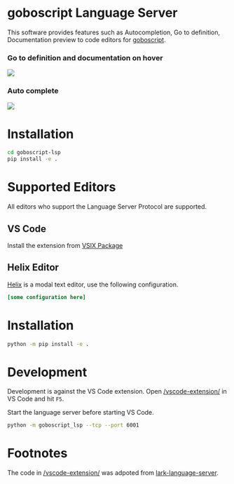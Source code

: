 # goboscript Language Server

This software provides features such as Autocompletion, Go to definition, Documentation preview to code editors for [goboscript](https://github.com/aspizu/goboscript).

### Go to definition and documentation on hover
![](https://media.discordapp.net/attachments/972556399928299661/1139561560340172841/image.png?width=1442&height=500)
### Auto complete
![](https://media.discordapp.net/attachments/972556399928299661/1139561598256689253/image.png?width=1442&height=722)

# Installation

```sh
cd goboscript-lsp
pip install -e .
```

# Supported Editors

All editors who support the Language Server Protocol are supported.

## VS Code

Install the extension from [VSIX Package](/vscode-extension/goboscript-0.1.0.vsix)

## Helix Editor

[Helix](https://helix-editor.com/) is a modal text editor, use the following configuration.

```toml
[some configuration here]
```

# Installation

```sh
python -m pip install -e .
```

# Development

Development is against the VS Code extension.
Open [/vscode-extension/](/vscode-extension/) in VS Code and hit `F5`.

Start the language server before starting VS Code.
```sh
python -m goboscript_lsp --tcp --port 6001
```

# Footnotes

The code in [/vscode-extension/](/vscode-extension/) was adpoted from [lark-language-server](https://github.com/lark-parser/lark-language-server).
